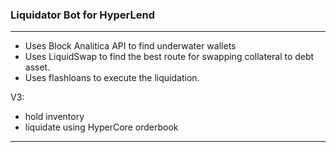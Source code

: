 ### Liquidator Bot for HyperLend

---

- Uses Block Analitica API to find underwater wallets
- Uses LiquidSwap to find the best route for swapping collateral to debt asset.
- Uses flashloans to execute the liquidation.

V3:
- hold inventory
- liquidate using HyperCore orderbook

---